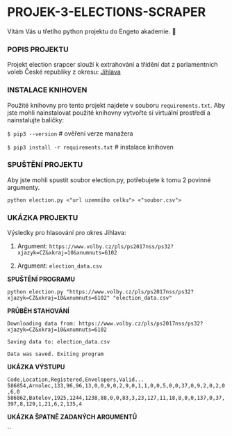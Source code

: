 # PROJEK-3-ELECTIONS-SCRAPER

Vítám Vás u třetího python projektu do Engeto akademie. :wave:

### POPIS PROJEKTU

Projekt election srapcer slouží k extrahování a třídění dat z parlamentních voleb České republiky z okresu:
[Jihlava](https://www.volby.cz/pls/ps2017nss/ps32?xjazyk=CZ&xkraj=10&xnumnuts=6102)


### INSTALACE KNIHOVEN

Použité knihovny pro tento projekt najdete v souboru `requirements.txt`. 
Aby jste mohli nainstalovat použité knihovny vytvořte si virtuální prostředí a nainstalujte balíčky:

`$ pip3 --version`  # ověření verze manažera 

`$ pip3 install -r requirements.txt` # instalace knihoven

### SPUŠTĚNÍ PROJEKTU

Aby jste mohli spustit soubor election.py, potřebujete k tomu 2 povinné argumenty.

`python election.py <"url uzemního celku"> <"soubor.csv">`


### UKÁZKA PROJEKTU

Výsledky pro hlasování pro okres Jihlava:

1. Argument: `https://www.volby.cz/pls/ps2017nss/ps32?xjazyk=CZ&xkraj=10&xnumnuts=6102`

2. Argument: `election_data.csv`

**SPUŠTĚNÍ PROGRAMU**

`python election.py "https://www.volby.cz/pls/ps2017nss/ps32?xjazyk=CZ&xkraj=10&xnumnuts=6102" "election_data.csv"`


**PRŮBĚH STAHOVÁNÍ**

`Downloading data from: https://www.volby.cz/pls/ps2017nss/ps32?xjazyk=CZ&xkraj=10&xnumnuts=6102`

`Saving data to: election_data.csv`

`Data was saved. Exiting program`


**UKÁZKA VÝSTUPU**

`Code,Location,Registered,Envelopers,Valid...
586854,Arnolec,133,96,96,13,0,0,9,0,2,9,0,1,1,0,0,5,0,0,37,0,9,2,0,2,0,6,0
586862,Batelov,1925,1244,1238,88,0,0,83,3,23,127,11,18,8,0,0,137,0,37,397,8,129,1,21,6,2,135,4`

**UKÁZKA ŠPATNĚ ZADANÝCH ARGUMENTŮ**

``

